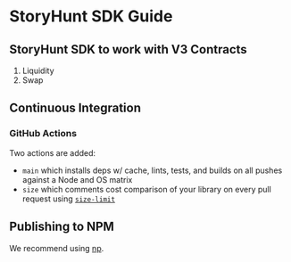 # StoryHunt SDK Guide

## StoryHunt SDK to work with V3 Contracts

1. Liquidity
2. Swap

## Continuous Integration

### GitHub Actions

Two actions are added:

- `main` which installs deps w/ cache, lints, tests, and builds on all pushes against a Node and OS matrix
- `size` which comments cost comparison of your library on every pull request using [`size-limit`](https://github.com/ai/size-limit)

## Publishing to NPM

We recommend using [np](https://github.com/sindresorhus/np).
